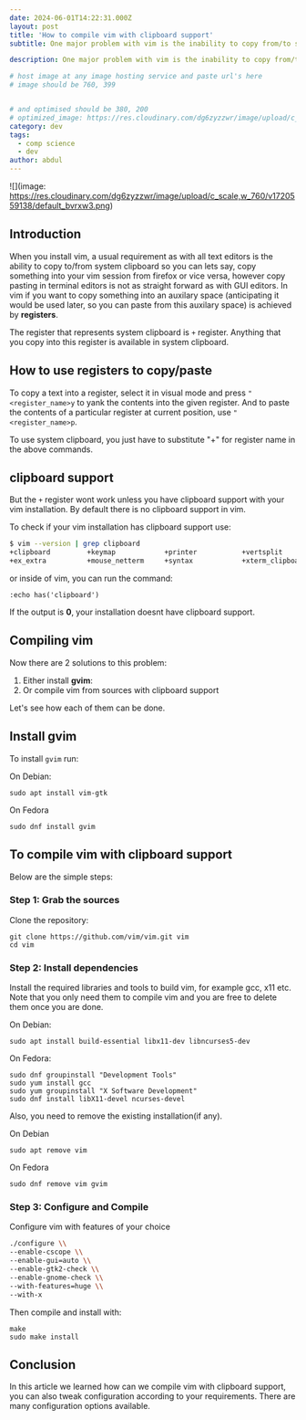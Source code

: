```yaml
---
date: 2024-06-01T14:22:31.000Z
layout: post
title: 'How to compile vim with clipboard support'
subtitle: One major problem with vim is the inability to copy from/to system clipboard. In this article we discover how we can compile vim with clipboard support.

description: One major problem with vim is the inability to copy from/to system clipboard. In this article we discover how we can compile vim with clipboard support.

# host image at any image hosting service and paste url's here
# image should be 760, 399


# and optimised should be 380, 200
# optimized_image: https://res.cloudinary.com/dg6zyzzwr/image/upload/c_scale,w_760/v1720559138/default_bvrxw3.png
category: dev
tags:
  - comp science
  - dev
author: abdul
---
```


![](image: https://res.cloudinary.com/dg6zyzzwr/image/upload/c_scale,w_760/v1720559138/default_bvrxw3.png)

## Introduction

When you install vim, a usual requirement as with all text editors is
the ability to copy to/from system clipboard so you can lets say, copy
something into your vim session from firefox or vice versa, however copy
pasting in terminal editors is not as straight forward as with GUI
editors. In vim if you want to copy something into an auxilary space
(anticipating it would be used later, so you can paste from this
auxilary space) is achieved by **registers**.

The register that represents system clipboard is `+` register. Anything
that you copy into this register is available in system clipboard.

## How to use registers to copy/paste

To copy a text into a register, select it in visual mode and press
`"<register_name>y` to yank the contents into the given register. And to
paste the contents of a particular register at current position, use
`"<register_name>p`.

To use system clipboard, you just have to substitute "+" for register
name in the above commands. 

## clipboard support

But the `+` register wont work unless you have clipboard support with
your vim installation. By default there is no clipboard support in vim.

To check if your vim installation has clipboard support use:

```bash
$ vim --version | grep clipboard
+clipboard         +keymap            +printer           +vertsplit
+ex_extra          +mouse_netterm     +syntax            +xterm_clipboard
```

or inside of vim, you can run the command:

```
:echo has('clipboard')
```

If the output is **0**, your installation doesnt have clipboard support.


## Compiling vim

Now there are 2 solutions to this problem:

1. Either install **gvim**:
2. Or compile vim from sources with clipboard support

Let's see how each of them can be done.

## Install gvim

To install `gvim` run:

On Debian:

```
sudo apt install vim-gtk
```

On Fedora

```
sudo dnf install gvim
```

## To compile vim with clipboard support

Below are the simple steps:

### Step 1: Grab the sources

Clone the repository:

```
git clone https://github.com/vim/vim.git vim
cd vim
```

### Step 2: Install dependencies

Install the required libraries and tools to build vim, for example gcc,
x11 etc. Note that you only need them to compile vim and you are free to
delete them once you are done.

On Debian:

```
sudo apt install build-essential libx11-dev libncurses5-dev
```

On Fedora:

```
sudo dnf groupinstall "Development Tools"
sudo yum install gcc
sudo yum groupinstall "X Software Development"
sudo dnf install libX11-devel ncurses-devel 
```

Also, you need to remove the existing installation(if any).

On Debian

```
sudo apt remove vim
```

On Fedora

```
sudo dnf remove vim gvim
```

### Step 3: Configure and Compile

Configure vim with features of your choice

```bash
./configure \\
--enable-cscope \\
--enable-gui=auto \\
--enable-gtk2-check \\
--enable-gnome-check \\
--with-features=huge \\
--with-x 
```


Then compile and install with:

```
make
sudo make install
```

## Conclusion

In this article we learned how can we compile vim with clipboard
support, you can also tweak configuration according to your
requirements. There are many configuration options available.

